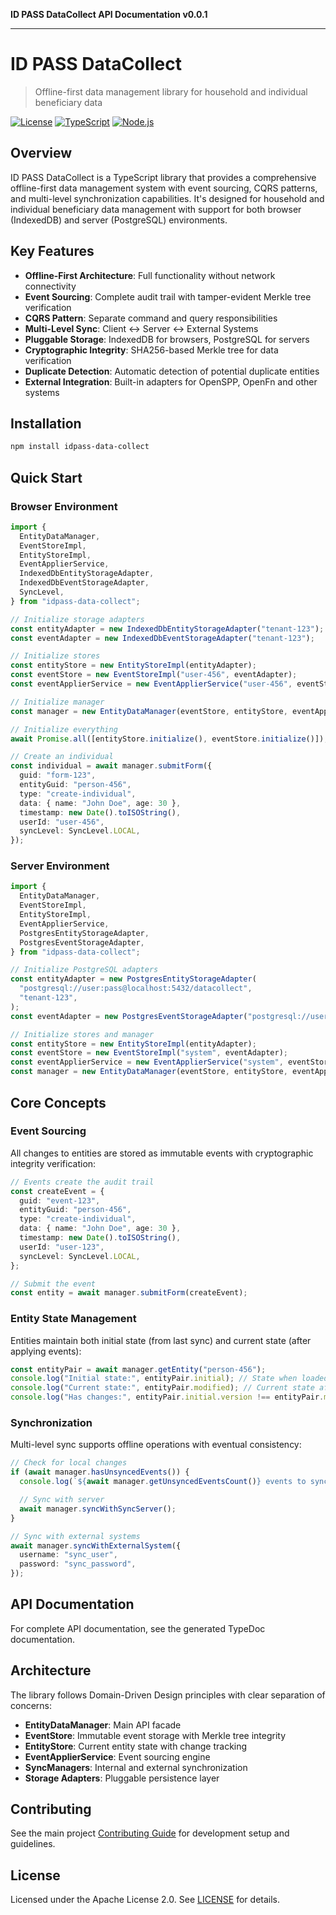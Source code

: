 **ID PASS DataCollect API Documentation v0.0.1**

***

# ID PASS DataCollect

> Offline-first data management library for household and individual beneficiary data

[![License](https://img.shields.io/badge/License-Apache%202.0-blue.svg)](https://opensource.org/licenses/Apache-2.0)
[![TypeScript](https://img.shields.io/badge/TypeScript-5.6+-blue.svg)](https://www.typescriptlang.org/)
[![Node.js](https://img.shields.io/badge/Node.js-20.x-green.svg)](https://nodejs.org/)

## Overview

ID PASS DataCollect is a TypeScript library that provides a comprehensive offline-first data management system with event sourcing, CQRS patterns, and multi-level synchronization capabilities. It's designed for household and individual beneficiary data management with support for both browser (IndexedDB) and server (PostgreSQL) environments.

## Key Features

- **Offline-First Architecture**: Full functionality without network connectivity
- **Event Sourcing**: Complete audit trail with tamper-evident Merkle tree verification
- **CQRS Pattern**: Separate command and query responsibilities
- **Multi-Level Sync**: Client ↔ Server ↔ External Systems
- **Pluggable Storage**: IndexedDB for browsers, PostgreSQL for servers
- **Cryptographic Integrity**: SHA256-based Merkle tree for data verification
- **Duplicate Detection**: Automatic detection of potential duplicate entities
- **External Integration**: Built-in adapters for OpenSPP, OpenFn and other systems

## Installation

```bash
npm install idpass-data-collect
```

## Quick Start

### Browser Environment

```typescript
import {
  EntityDataManager,
  EventStoreImpl,
  EntityStoreImpl,
  EventApplierService,
  IndexedDbEntityStorageAdapter,
  IndexedDbEventStorageAdapter,
  SyncLevel,
} from "idpass-data-collect";

// Initialize storage adapters
const entityAdapter = new IndexedDbEntityStorageAdapter("tenant-123");
const eventAdapter = new IndexedDbEventStorageAdapter("tenant-123");

// Initialize stores
const entityStore = new EntityStoreImpl(entityAdapter);
const eventStore = new EventStoreImpl("user-456", eventAdapter);
const eventApplierService = new EventApplierService("user-456", eventStore, entityStore);

// Initialize manager
const manager = new EntityDataManager(eventStore, entityStore, eventApplierService);

// Initialize everything
await Promise.all([entityStore.initialize(), eventStore.initialize()]);

// Create an individual
const individual = await manager.submitForm({
  guid: "form-123",
  entityGuid: "person-456",
  type: "create-individual",
  data: { name: "John Doe", age: 30 },
  timestamp: new Date().toISOString(),
  userId: "user-456",
  syncLevel: SyncLevel.LOCAL,
});
```

### Server Environment

```typescript
import {
  EntityDataManager,
  EventStoreImpl,
  EntityStoreImpl,
  EventApplierService,
  PostgresEntityStorageAdapter,
  PostgresEventStorageAdapter,
} from "idpass-data-collect";

// Initialize PostgreSQL adapters
const entityAdapter = new PostgresEntityStorageAdapter(
  "postgresql://user:pass@localhost:5432/datacollect",
  "tenant-123",
);
const eventAdapter = new PostgresEventStorageAdapter("postgresql://user:pass@localhost:5432/datacollect", "tenant-123");

// Initialize stores and manager
const entityStore = new EntityStoreImpl(entityAdapter);
const eventStore = new EventStoreImpl("system", eventAdapter);
const eventApplierService = new EventApplierService("system", eventStore, entityStore);
const manager = new EntityDataManager(eventStore, entityStore, eventApplierService);
```

## Core Concepts

### Event Sourcing

All changes to entities are stored as immutable events with cryptographic integrity verification:

```typescript
// Events create the audit trail
const createEvent = {
  guid: "event-123",
  entityGuid: "person-456",
  type: "create-individual",
  data: { name: "John Doe", age: 30 },
  timestamp: new Date().toISOString(),
  userId: "user-123",
  syncLevel: SyncLevel.LOCAL,
};

// Submit the event
const entity = await manager.submitForm(createEvent);
```

### Entity State Management

Entities maintain both initial state (from last sync) and current state (after applying events):

```typescript
const entityPair = await manager.getEntity("person-456");
console.log("Initial state:", entityPair.initial); // State when loaded/synced
console.log("Current state:", entityPair.modified); // Current state after events
console.log("Has changes:", entityPair.initial.version !== entityPair.modified.version);
```

### Synchronization

Multi-level sync supports offline operations with eventual consistency:

```typescript
// Check for local changes
if (await manager.hasUnsyncedEvents()) {
  console.log(`${await manager.getUnsyncedEventsCount()} events to sync`);

  // Sync with server
  await manager.syncWithSyncServer();
}

// Sync with external systems
await manager.syncWithExternalSystem({
  username: "sync_user",
  password: "sync_password",
});
```

## API Documentation

For complete API documentation, see the generated TypeDoc documentation.

## Architecture

The library follows Domain-Driven Design principles with clear separation of concerns:

- **EntityDataManager**: Main API facade
- **EventStore**: Immutable event storage with Merkle tree integrity
- **EntityStore**: Current entity state with change tracking
- **EventApplierService**: Event sourcing engine
- **SyncManagers**: Internal and external synchronization
- **Storage Adapters**: Pluggable persistence layer

## Contributing

See the main project [Contributing Guide](_media/CONTRIBUTING.md) for development setup and guidelines.

## License

Licensed under the Apache License 2.0. See [LICENSE](_media/LICENSE) for details.
